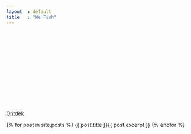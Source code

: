 ```yaml
---
layout  : default
title   : "We Fish"
---
```




<?xml version="1.0" encoding="utf-8"?>
<!-- Generator: Adobe Illustrator 19.1.0, SVG Export Plug-In . SVG Version: 6.00 Build 0)  -->
<svg version="1.1" id="Laag_1" xmlns="http://www.w3.org/2000/svg" xmlns:xlink="http://www.w3.org/1999/xlink" class="logo" x="0px" y="0px" 
	 viewBox="0 0 496.1 198.4" style="enable-background:new 0 0 496.1 198.4;" xml:space="preserve" class="logo" >
<style type="text/css">
	.st0{fill:none;stroke:#FFFFFF;stroke-width:2;stroke-miterlimit:10;}
	.st1{fill:#FFFFFF;}
</style>
<g>
	<g>
		<path class="st0" d="M105.2,14.4c0.9-5.7-2.6-3-2.6-3C78.4-2.4,63.9,14,63.9,14c-4.6,3.9-7.6,8.1-9.6,12.2
			c-2-4.1-5.1-8.2-9.6-12.2c0,0-14.5-16.4-38.6-2.6c0,0-3.4-2.7-2.6,3c0,0-2.1,1,0.7,2.4c0,0-0.2,4.4,15.6,13.4
			c0,0,9.5,2.9,12.3-9.8c0,0,1.4,9.2-8.8,11.4c0,0,8.7,5.8,9.5,8.4l2.9-3c0,0-5.4,7.9-2.3,15.5l5.1-1.6l2.7-3.4L40,51.2
			c0,0,13.3,11.1,0.2,20.5c-9.8,7-9.2,11.3-8.9,12.6c0.7-0.8,3.2-3.3,7.3-2c0,0,6.3-1.2,7-1.3c0,0-1.9,1.8,1.9,8.4c0,0,5.2-8,0-19.6
			c0,0-1.6-4,6.8-13.7c8.4,9.7,6.8,13.7,6.8,13.7c-5.2,11.6,0,19.6,0,19.6C64.8,82.8,63,81,63,81c0.7,0,7,1.3,7,1.3
			c4.1-1.2,6.6,1.2,7.3,2c0.3-1.3,0.9-5.6-8.9-12.6c-13.1-9.4,0.2-20.5,0.2-20.5l-1.2-3.5l2.7,3.4l5.1,1.6
			c3.1-7.7-2.3-15.5-2.3-15.5l2.9,3c0.8-2.6,9.5-8.4,9.5-8.4c-10.2-2.1-8.8-11.4-8.8-11.4c2.8,12.7,12.3,9.8,12.3,9.8
			c15.8-9,15.6-13.4,15.6-13.4C107.2,15.3,105.2,14.4,105.2,14.4z"/>
		<path class="st0" d="M77.5,84.4c0,0-0.1-0.1-0.2-0.3C77.2,84.6,77.1,84.7,77.5,84.4z"/>
		<path class="st0" d="M31.3,84.2c-0.1,0.2-0.2,0.3-0.2,0.3C31.5,84.7,31.4,84.6,31.3,84.2z"/>
	</g>
	<circle class="st0" cx="15.4" cy="14.7" r="2.1"/>
	<circle class="st0" cx="92.7" cy="14.7" r="2.1"/>
</g>
<polyline class="st0" points="112.4,25.9 493.9,25.9 493.9,160.6 25.9,160.6 25.9,93.2 "/>
<g>
	<path class="st1" d="M151.2,59.7l20,45.9L190,62.2h8.8l-27.6,64.1l-20-46l-20,46l-27.6-64.1h8.8l18.9,43.9L151.2,59.7z"/>
	<path class="st1" d="M207.1,62.1h34.5v8.5h-26.1v15.5h26.1v8.4h-26.1v21.4h26.1v8.4h-34.5V62.1z"/>
	<path class="st1" d="M278.5,62.1H313v8.5h-26.1v15.5H313v8.4h-26v29.8h-8.5V62.1z"/>
	<path class="st1" d="M322.8,62.1h8.4v62.2h-8.4V62.1z"/>
	<path class="st1" d="M382.9,69.1l-6.9,5.5c-1.8-1.9-3.5-3.3-4.9-4.2s-3.6-1.4-6.4-1.4c-3.1,0-5.5,0.7-7.4,2.1s-2.8,3.2-2.8,5.3
		c0,1.9,0.8,3.5,2.5,5s4.5,3,8.5,4.7s7.1,3.3,9.3,4.8c2.2,1.5,4.1,3.1,5.5,4.9c1.4,1.8,2.5,3.7,3.2,5.7s1,4.1,1,6.3
		c0,5.2-1.9,9.6-5.6,13.2c-3.8,3.6-8.3,5.5-13.6,5.5c-5.2,0-9.8-1.4-13.8-4.3c-4-2.8-7.1-7.1-9.2-12.8l8.5-2.4
		c3.1,7,7.8,10.5,14.2,10.5c3.1,0,5.7-0.9,7.7-2.8c2.1-1.8,3.1-4.2,3.1-7c0-1.7-0.5-3.4-1.6-5.1c-1.1-1.7-2.4-3.1-4-4.2
		c-1.6-1.1-4.1-2.4-7.6-3.8s-6.2-2.7-8-3.9c-1.9-1.2-3.5-2.6-4.9-4.2s-2.4-3.3-3-4.9s-1-3.4-1-5.2c0-4.5,1.8-8.3,5.4-11.4
		s7.9-4.7,13-4.7c3.4,0,6.8,0.7,10.3,2.2C377.7,63.8,380.6,66.1,382.9,69.1z"/>
	<path class="st1" d="M395.2,62.1h8.5V86h29.7V62.1h8.4v62.2h-8.4V94.4h-29.7v29.9h-8.5V62.1z"/>
</g>
<g>
	<path class="st1" d="M68.8,169.7h13.7v3.1h-5.3v19.3h-3v-19.3h-5.3L68.8,169.7L68.8,169.7z"/>
	<path class="st1" d="M86.1,169.7h3.1v8.6h10.7v-8.6h3v22.4h-3v-10.8H89.2v10.8h-3.1V169.7z"/>
	<path class="st1" d="M107.5,169.7h12.4v3.1h-9.4v5.6h9.4v3h-9.4v7.7h9.4v3h-12.4V169.7z"/>
	<path class="st1" d="M141.8,168.9l10.6,23.3h-3.2l-2.6-5.7H137l-2.6,5.7h-3.2L141.8,168.9z M141.8,175.8l-3.6,8h7.2L141.8,175.8z"
		/>
	<path class="st1" d="M155.9,169.7h4.5c2.5,0,4.6,0.6,6.2,1.8s2.3,2.7,2.3,4.7c0,1.9-0.8,3.5-2.5,4.8s-4.1,1.9-7.5,1.9v9.2h-3V169.7
		z M158.9,172.4v7.8c2.3,0,4-0.3,5.1-1s1.7-1.6,1.7-3c0-1-0.4-1.9-1.3-2.7S161.7,172.4,158.9,172.4z"/>
	<path class="st1" d="M173.9,169.7h4.5c2.5,0,4.6,0.6,6.2,1.8s2.3,2.7,2.3,4.7c0,1.9-0.8,3.5-2.5,4.8s-4.1,1.9-7.5,1.9v9.2h-3V169.7
		z M176.9,172.4v7.8c2.3,0,4-0.3,5.1-1s1.7-1.6,1.7-3c0-1-0.4-1.9-1.3-2.7S179.7,172.4,176.9,172.4z"/>
	<path class="st1" d="M200.8,169.7h12.4v3.1h-9.4v5.6h9.4v3h-9.4v10.7h-3.1v-22.4H200.8z"/>
	<path class="st1" d="M215.9,180.8c0-3.2,1.2-6,3.7-8.3c2.4-2.3,5.4-3.5,8.8-3.5c3.3,0,6.2,1.2,8.6,3.5s3.6,5.1,3.6,8.3
		c0,3.4-1.2,6.2-3.6,8.6c-2.4,2.3-5.3,3.5-8.8,3.5c-3.4,0-6.3-1.2-8.7-3.5C217.1,187,215.9,184.1,215.9,180.8z M237.4,180.9
		c0-2.5-0.9-4.6-2.7-6.2c-1.8-1.7-4-2.5-6.6-2.5c-2.5,0-4.6,0.9-6.4,2.6s-2.6,3.8-2.6,6.2s0.9,4.5,2.7,6.2c1.8,1.7,4,2.5,6.7,2.5
		c2.4,0,4.5-0.9,6.2-2.6C236.5,185.3,237.4,183.3,237.4,180.9z"/>
	<path class="st1" d="M245.1,169.7h4.9c2.4,0,4.4,0.6,5.9,1.8s2.3,2.7,2.3,4.6c0,1.5-0.5,2.8-1.5,4c-1,1.1-2.5,2-4.6,2.4l6.5,9.6
		H255l-6.2-9.2h-0.7v9.2H245v-22.4H245.1z M248.2,172.4v7.8c4.5,0.1,6.8-1.2,6.8-3.9c0-0.9-0.3-1.7-0.8-2.3s-1.2-1-2.1-1.2
		S249.9,172.4,248.2,172.4z"/>
	<path class="st1" d="M272.3,169.7h12.4v3.1h-9.4v5.6h9.4v3h-9.4v10.7h-3.1v-22.4H272.3z"/>
	<path class="st1" d="M288.3,169.7h3v22.4h-3V169.7z"/>
	<path class="st1" d="M309.9,172.2l-2.5,2c-0.7-0.7-1.2-1.2-1.8-1.5s-1.3-0.5-2.3-0.5c-1.1,0-2,0.2-2.7,0.7s-1,1.1-1,1.9
		c0,0.7,0.3,1.3,0.9,1.8s1.6,1.1,3.1,1.7c1.4,0.6,2.6,1.2,3.4,1.7s1.5,1.1,2,1.8c0.5,0.6,0.9,1.3,1.1,2c0.3,0.7,0.4,1.5,0.4,2.3
		c0,1.9-0.7,3.4-2,4.8s-3,2-4.9,2s-3.5-0.5-5-1.5s-2.5-2.6-3.3-4.6l3.1-0.9c1.1,2.5,2.8,3.8,5.1,3.8c1.1,0,2-0.3,2.8-1
		c0.7-0.7,1.1-1.5,1.1-2.5c0-0.6-0.2-1.2-0.6-1.8s-0.9-1.1-1.4-1.5c-0.6-0.4-1.5-0.9-2.7-1.4s-2.2-1-2.9-1.4
		c-0.7-0.4-1.3-0.9-1.8-1.5s-0.9-1.2-1.1-1.8s-0.3-1.2-0.3-1.9c0-1.6,0.6-3,1.9-4.1s2.9-1.7,4.7-1.7c1.2,0,2.5,0.3,3.7,0.8
		S309.1,171.1,309.9,172.2z"/>
	<path class="st1" d="M314.3,169.7h3.1v8.6h10.7v-8.6h3v22.4h-3v-10.8h-10.7v10.8h-3.1V169.7z"/>
	<path class="st1" d="M346.3,169.7h3v19.4h7.3v3h-10.3V169.7z"/>
	<path class="st1" d="M358.5,180.8c0-3.2,1.2-6,3.7-8.3c2.4-2.3,5.4-3.5,8.8-3.5c3.3,0,6.2,1.2,8.6,3.5s3.6,5.1,3.6,8.3
		c0,3.4-1.2,6.2-3.6,8.6c-2.4,2.3-5.3,3.5-8.8,3.5c-3.4,0-6.3-1.2-8.7-3.5C359.7,187,358.5,184.1,358.5,180.8z M379.9,180.9
		c0-2.5-0.9-4.6-2.7-6.2c-1.8-1.7-4-2.5-6.6-2.5c-2.5,0-4.6,0.9-6.4,2.6s-2.6,3.8-2.6,6.2s0.9,4.5,2.7,6.2c1.8,1.7,4,2.5,6.7,2.5
		c2.4,0,4.5-0.9,6.2-2.6C379,185.3,379.9,183.3,379.9,180.9z"/>
	<path class="st1" d="M384.6,169.7h3.2l7,15.9l7.1-15.9h3.3l-10.4,23.1L384.6,169.7z"/>
	<path class="st1" d="M407.9,169.7h12.4v3.1h-9.4v5.6h9.4v3h-9.4v7.7h9.4v3h-12.4V169.7z"/>
	<path class="st1" d="M424.4,169.7h4.9c2.4,0,4.4,0.6,5.9,1.8s2.3,2.7,2.3,4.6c0,1.5-0.5,2.8-1.5,4c-1,1.1-2.5,2-4.6,2.4l6.5,9.6
		h-3.5l-6.2-9.2h-0.7v9.2h-3.1L424.4,169.7L424.4,169.7z M427.5,172.4v7.8c4.5,0.1,6.8-1.2,6.8-3.9c0-0.9-0.3-1.7-0.8-2.3
		s-1.2-1-2.1-1.2S429.2,172.4,427.5,172.4z"/>
	<path class="st1" d="M455.6,172.2l-2.5,2c-0.7-0.7-1.2-1.2-1.8-1.5s-1.3-0.5-2.3-0.5c-1.1,0-2,0.2-2.7,0.7s-1,1.1-1,1.9
		c0,0.7,0.3,1.3,0.9,1.8s1.6,1.1,3.1,1.7c1.4,0.6,2.6,1.2,3.4,1.7s1.5,1.1,2,1.8c0.5,0.6,0.9,1.3,1.1,2c0.3,0.7,0.4,1.5,0.4,2.3
		c0,1.9-0.7,3.4-2,4.8s-3,2-4.9,2s-3.5-0.5-5-1.5s-2.5-2.6-3.3-4.6l3.1-0.9c1.1,2.5,2.8,3.8,5.1,3.8c1.1,0,2-0.3,2.8-1
		c0.7-0.7,1.1-1.5,1.1-2.5c0-0.6-0.2-1.2-0.6-1.8s-0.9-1.1-1.4-1.5c-0.6-0.4-1.5-0.9-2.7-1.4s-2.2-1-2.9-1.4
		c-0.7-0.4-1.3-0.9-1.8-1.5s-0.9-1.2-1.1-1.8s-0.3-1.2-0.3-1.9c0-1.6,0.6-3,1.9-4.1s2.9-1.7,4.7-1.7c1.2,0,2.5,0.3,3.7,0.8
		S454.8,171.1,455.6,172.2z"/>
</g>
</svg>
<a href="start.html" class="link">Ontdek</a>

{% for post in site.posts %}
{{ post.title }}{{ post.excerpt }}
{% endfor %}